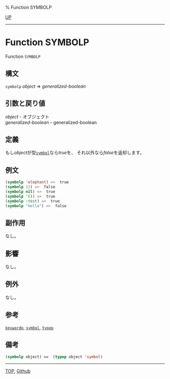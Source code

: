 % Function SYMBOLP

[UP](10.2.html)  

---

# Function **SYMBOLP**


Function `SYMBOLP`


## 構文

`symbolp` *object* => *generalized-boolean*


## 引数と戻り値

*object* - オブジェクト  
*generalized-boolean* - generalized-boolean


## 定義

もし*object*が型[`symbol`](10.2.symbol.html)なら*true*を、
それ以外なら*false*を返却します。


## 例文

```lisp
(symbolp 'elephant) =>  true
(symbolp 12) =>  false
(symbolp nil) =>  true
(symbolp '()) =>  true
(symbolp :test) =>  true
(symbolp "hello") =>  false
```


## 副作用

なし。


## 影響

なし。


## 例外

なし。


## 参考

[`keywordp`](10.2.keywordp.html),
[`symbol`](10.2.symbol.html),
[`typep`](4.4.typep.html)


## 備考

```lisp
(symbolp object) ==  (typep object 'symbol)
```


---
[TOP](index.html),  [Github](https://github.com/nptcl/npt-japanese)

